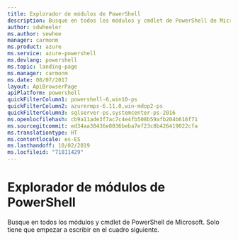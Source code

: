 ```yaml
---
title: Explorador de módulos de PowerShell
description: Busque en todos los módulos y cmdlet de PowerShell de Microsoft.
author: sdwheeler
ms.author: sewhee
manager: carmonm
ms.product: azure
ms.service: azure-powershell
ms.devlang: powershell
ms.topic: landing-page
ms.manager: carmonm
ms.date: 08/07/2017
layout: ApiBrowserPage
apiPlatform: powershell
quickFilterColumn1: powershell-6,win10-ps
quickFilterColumn2: azurermps-6.11.0,win-mdop2-ps
quickFilterColumn3: sqlserver-ps,systemcenter-ps-2016
ms.openlocfilehash: cb9a11ade3f7ac7c4e4fb508b59afb204b616f71
ms.sourcegitcommit: ed34aa38436e8036beba7ef23c8b426419022cfa
ms.translationtype: HT
ms.contentlocale: es-ES
ms.lasthandoff: 10/02/2019
ms.locfileid: "71811429"
---
```

# <a name="powershell-module-browser"></a>Explorador de módulos de PowerShell

Busque en todos los módulos y cmdlet de PowerShell de Microsoft. Solo tiene que empezar a escribir en el cuadro siguiente.

